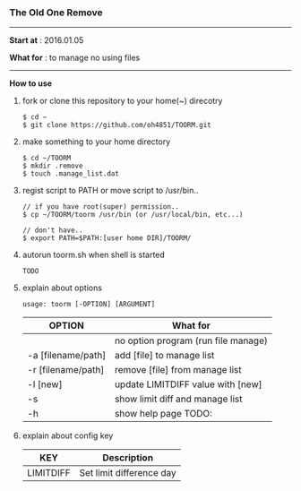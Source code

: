 ### The Old One Remove
---
__Start at__ : 2016.01.05

__What for__ : to manage no using files

---
__How to use__

1. fork or clone this repository to your home(~) direcotry
   ```
   $ cd ~
   $ git clone https://github.com/oh4851/TOORM.git
   ```

2. make something to your home directory
   ```
   $ cd ~/TOORM
   $ mkdir .remove
   $ touch .manage_list.dat
   ```

3. regist script to PATH or move script to /usr/bin..
   ```
   // if you have root(super) permission..
   $ cp ~/TOORM/toorm /usr/bin (or /usr/local/bin, etc...)

   // don't have..
   $ export PATH=$PATH:[user home DIR]/TOORM/
   ```

4. autorun toorm.sh when shell is started
   ```
   TODO
   ```

5. explain about options

   `usage: toorm [-OPTION] [ARGUMENT]`

   | OPTION | What for |
   | ------------- | ----------- |
   |  | no option program (run file manage) |
   | -a [filename/path]| add [file] to manage list |
   | -r [filename/path] | remove [file] from manage list |
   | -l [new] | update LIMITDIFF value with [new] |
   | -s | show limit diff and manage list |
   | -h | show help page TODO: |

6. explain about config key

   | KEY | Description |
   | ------------- | ----------- |
   | LIMITDIFF | Set limit difference day |
